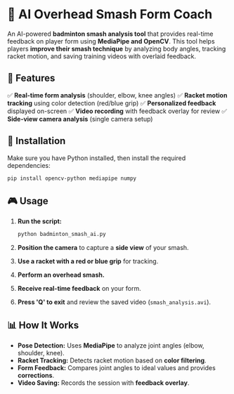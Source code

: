 # 🏸 AI Overhead Smash Form Coach

An AI-powered **badminton smash analysis tool** that provides real-time feedback on player form using **MediaPipe and OpenCV**. This tool helps players **improve their smash technique** by analyzing body angles, tracking racket motion, and saving training videos with overlaid feedback.

## 🚀 Features

✅ **Real-time form analysis** (shoulder, elbow, knee angles)
✅ **Racket motion tracking** using color detection (red/blue grip)
✅ **Personalized feedback** displayed on-screen
✅ **Video recording** with feedback overlay for review
✅ **Side-view camera analysis** (single camera setup)

## 📂 Installation

Make sure you have Python installed, then install the required dependencies:

```bash
pip install opencv-python mediapipe numpy
```

## 🎮 Usage

1. **Run the script:**

   ```bash
   python badminton_smash_ai.py
   ```

2. **Position the camera** to capture a **side view** of your smash.
3. **Use a racket with a red or blue grip** for tracking.
4. **Perform an overhead smash.**
5. **Receive real-time feedback** on your form.
6. **Press 'Q' to exit** and review the saved video (`smash_analysis.avi`).

## 📊 How It Works

- **Pose Detection:** Uses **MediaPipe** to analyze joint angles (elbow, shoulder, knee).
- **Racket Tracking:** Detects racket motion based on **color filtering**.
- **Form Feedback:** Compares joint angles to ideal values and provides **corrections**.
- **Video Saving:** Records the session with **feedback overlay**.
